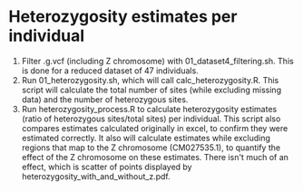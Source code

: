 # Heterozygosity estimates per individual 

1. Filter .g.vcf (including Z chromosome) with 01_dataset4_filtering.sh. This is done for a reduced dataset of 47 individuals.
2. Run 01_heterozygosity.sh, which will call calc_heterozygosity.R. This script will calculate the total number of sites (while excluding missing data) and the number of heterozygous sites.
3. Run heterozygosity_process.R to calculate heterozygosity estimates (ratio of heterozygous sites/total sites) per individual. This script also compares estimates calculated originally in excel, to confirm they were estimated correctly. It also will calculate estimates while excluding regions that map to the Z chromosome (CM027535.1), to quantify the effect of the Z chromosome on these estimates. There isn't much of an effect, which is scatter of points displayed by heterozygosity_with_and_without_z.pdf. 
